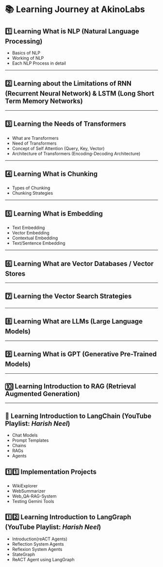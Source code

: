 # 📚 Learning Journey at AkinoLabs

## 1️⃣ Learning What is NLP (Natural Language Processing)
- Basics of NLP  
- Working of NLP  
- Each NLP Process in detail  

---

## 2️⃣ Learning about the Limitations of RNN (Recurrent Neural Network) & LSTM (Long Short Term Memory Networks)

---

## 3️⃣ Learning the Needs of Transformers
- What are Transformers  
- Need of Transformers  
- Concept of Self Attention (Query, Key, Vector)  
- Architecture of Transformers (Encoding-Decoding Architecture)  

---

## 4️⃣ Learning What is Chunking
- Types of Chunking  
- Chunking Strategies  

---

## 5️⃣ Learning What is Embedding
- Text Embedding  
- Vector Embedding  
- Contextual Embedding  
- Text/Sentence Embedding  

---

## 6️⃣ Learning What are Vector Databases / Vector Stores

---

## 7️⃣ Learning the Vector Search Strategies

---

## 8️⃣ Learning What are LLMs (Large Language Models)

---

## 9️⃣ Learning What is GPT (Generative Pre-Trained Models)

---

## 🔟 Learning Introduction to RAG (Retrieval Augmented Generation)

---

## 🔁 Learning Introduction to LangChain (YouTube Playlist: *Harish Neel*)
- Chat Models  
- Prompt Templates  
- Chains  
- RAGs  
- Agents

## 1️⃣1️⃣ Implementation Projects
- WikiExplorer 
- WebSummarizer
- Web_QA-RAG-System
- Testing Gemini Tools

## 1️⃣2️⃣ Learning Introduction to LangGraph (YouTube Playlist: *Harish Neel*)
- Introduction(reACT Agents)
- Reflection System Agents
- Reflexion System Agents
- StateGraph
- ReACT Agent using LangGraph

